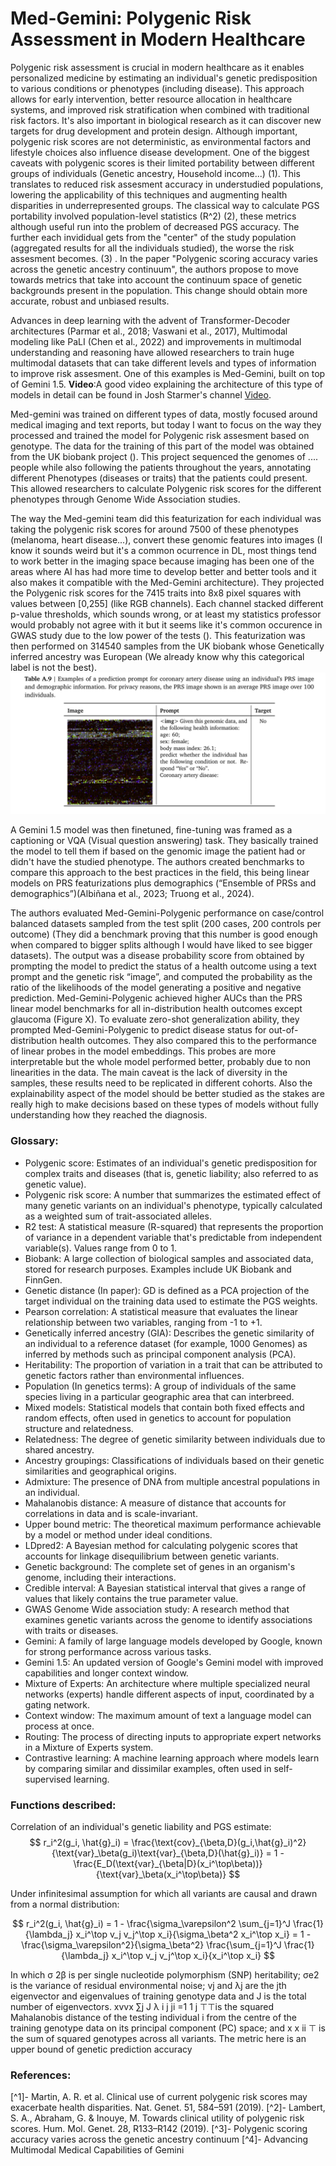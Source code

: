 # Med-Gemini: Polygenic Risk Assessment in Modern Healthcare

Polygenic risk assessment is crucial in modern healthcare as it enables personalized medicine by estimating an individual's genetic predisposition to various conditions or phenotypes (including disease). This approach allows for early intervention, better resource allocation in healthcare systems, and improved risk stratification when combined with traditional risk factors. It's also important in biological research as it can discover new targets for drug development and protein design. Although important, polygenic risk scores are not deterministic, as environmental factors and lifestyle choices also influence disease development. One of the biggest caveats with polygenic scores is their limited portability between different groups of individuals (Genetic ancestry, Household income...) (1). This translates to reduced risk assesment accuracy in understudied populations, lowering the applicability of this techniques and augmenting health disparities in underrepresented groups. 
The classical way to calculate PGS portability involved population-level statistics (R^2) (2), these metrics although useful run into the problem of decreased PGS accuracy. The further each invididual gets from the "center" of the study population (aggregated results for all the individuals studied), the worse the risk assesment becomes. (3) . In the paper "Polygenic scoring accuracy varies across the genetic ancestry continuum", the authors propose to move towards metrics that take into account the continuum space of genetic backgrounds present in the population. This change should obtain more accurate, robust and unbiased results.

Advances in deep learning with the advent of Transformer-Decoder architectures (Parmar et al., 2018; Vaswani et al., 2017), Multimodal modeling  like PaLI (Chen et al., 2022) and improvements in multimodal understanding and reasoning have allowed researchers to train huge multimodal datasets that can take different levels and types of information to improve risk assesment. One of this examples is Med-Gemini, built on top of Gemini 1.5. 
**Video**:A good video explaining the architecture of this type of models in detail can be found in Josh Starmer's channel [Video](https://www.youtube.com/watch?v=bQ5BoolX9Ag).

Med-gemini was trained on different types of data, mostly focused around medical imaging and text reports, but today I want to focus on the way they processed and trained the model for Polygenic risk assesment based on genotype. The data for the training of this part of the model was obtained from the UK biobank project (). This project sequenced the genomes of .... people while also following the patients throughout the years, annotating different Phenotypes (diseases or traits) that the patients could present. This allowed researchers to calculate Polygenic risk scores for the different phenotypes through Genome Wide Association studies. 

The way the Med-gemini team did this featurization for each individual was taking the polygenic risk scores for around 7500 of these phenotypes (melanoma, heart disease...), convert these genomic features into images (I know it sounds weird but it's a common ocurrence in DL, most things tend to work better in the imaging space because imaging has been one of the areas where AI has had more time to develop better and better tools and it also makes it compatible with the Med-Gemini architecture). They projected the Polygenic risk scores for the 7415 traits into 8x8 pixel squares with values between [0,255] (like RGB channels). Each channel stacked different p-value thresholds, which sounds wrong, or at least my statistics professor would probably not agree with it but it seems like it's common occurence in GWAS study due to the low power of the tests (). This featurization was then performed on 314540 samples from the UK biobank whose Genetically inferred ancestry was European (We already know why this categorical label is not the best). ![Genome featurization](/images/genome-featurization.png)


A Gemini 1.5 model was then finetuned, fine-tuning was framed as a captioning or VQA (Visual question answering) task. They basically trained the model to tell them if based on the genomic image the patient had or didn't have the studied phenotype. The authors created benchmarks to compare this approach to the best practices in the field, this being linear models on PRS featurizations plus demographics (“Ensemble of PRSs and demographics”)(Albiñana et al., 2023; Truong et al., 2024). 

The authors evaluated Med-Gemini-Polygenic performance on case/control balanced datasets sampled from the test split (200 cases, 200 controls per outcome) (They did a benchmark proving that this number is good enough when compared to bigger splits although I would have liked to see bigger datasets). The output was a disease probability score from obtained by prompting the model to predict the status of a health outcome using a text prompt and the genetic risk “image”, and computed the probability as the ratio of the likelihoods of the model generating a positive and negative prediction. Med-Gemini-Polygenic achieved higher AUCs than the PRS linear model benchmarks for all in-distribution health outcomes except glaucoma (Figure X). To evaluate zero-shot generalization ability, they prompted Med-Gemini-Polygenic to predict disease status for out-of-distribution health outcomes. They also compared this to the performance of linear probes in the model embeddings. This probes are more interpretable but the whole model performed better, probably due to non linearities in the data.
The main caveat is the lack of diversity in the samples, these results need to be replicated in different cohorts. Also the explainability aspect of the model should be better studied as the stakes are really high to make decisions based on these types of models without fully understanding how they reached the diagnosis.

### Glossary:

- Polygenic score: Estimates of an individual's genetic predisposition for complex traits and diseases (that is, genetic liability; also referred to as genetic value).
- Polygenic risk score: A number that summarizes the estimated effect of many genetic variants on an individual's phenotype, typically calculated as a weighted sum of trait-associated alleles.
- R2 test: A statistical measure (R-squared) that represents the proportion of variance in a dependent variable that's predictable from independent variable(s). Values range from 0 to 1.
- Biobank: A large collection of biological samples and associated data, stored for research purposes. Examples include UK Biobank and FinnGen.
- Genetic distance (In paper): GD is defined as a PCA projection of the target individual on the training data used to estimate the PGS weights.
- Pearson correlation: A statistical measure that evaluates the linear relationship between two variables, ranging from -1 to +1.
- Genetically inferred ancestry (GIA): Describes the genetic similarity of an individual to a reference dataset (for example, 1000 Genomes) as inferred by methods such as principal component analysis (PCA).
- Heritability: The proportion of variation in a trait that can be attributed to genetic factors rather than environmental influences.
- Population (In genetics terms): A group of individuals of the same species living in a particular geographic area that can interbreed.
- Mixed models: Statistical models that contain both fixed effects and random effects, often used in genetics to account for population structure and relatedness.
- Relatedness: The degree of genetic similarity between individuals due to shared ancestry.
- Ancestry groupings: Classifications of individuals based on their genetic similarities and geographical origins.
- Admixture: The presence of DNA from multiple ancestral populations in an individual.
- Mahalanobis distance: A measure of distance that accounts for correlations in data and is scale-invariant.
- Upper bound metric: The theoretical maximum performance achievable by a model or method under ideal conditions.
- LDpred2: A Bayesian method for calculating polygenic scores that accounts for linkage disequilibrium between genetic variants.
- Genetic background: The complete set of genes in an organism's genome, including their interactions.
- Credible interval: A Bayesian statistical interval that gives a range of values that likely contains the true parameter value.
- GWAS Genome Wide association study: A research method that examines genetic variants across the genome to identify associations with traits or diseases.
- Gemini: A family of large language models developed by Google, known for strong performance across various tasks.
- Gemini 1.5: An updated version of Google's Gemini model with improved capabilities and longer context window.
- Mixture of Experts: An architecture where multiple specialized neural networks (experts) handle different aspects of input, coordinated by a gating network.
- Context window: The maximum amount of text a language model can process at once.
- Routing: The process of directing inputs to appropriate expert networks in a Mixture of Experts system.
- Contrastive learning: A machine learning approach where models learn by comparing similar and dissimilar examples, often used in self-supervised learning.


### Functions described: 

Correlation of an individual's genetic liability and PGS estimate:
$$
r_i^2(g_i, \hat{g}_i) = \frac{\text{cov}_{\beta,D}(g_i,\hat{g}_i)^2}{\text{var}_\beta(g_i)\text{var}_{\beta,D}(\hat{g}_i)} = 1 - \frac{E_D(\text{var}_{\beta|D}(x_i^\top\beta))}{\text{var}_\beta(x_i^\top\beta)}
$$

Under infinitesimal assumption for which all variants are causal and drawn from a normal distribution:

$$
r_i^2(g_i, \hat{g}_i) = 1 - \frac{\sigma_\varepsilon^2 \sum_{j=1}^J \frac{1}{\lambda_j} x_i^\top v_j v_j^\top x_i}{\sigma_\beta^2 x_i^\top x_i} = 1 - \frac{\sigma_\varepsilon^2}{\sigma_\beta^2} \frac{\sum_{j=1}^J \frac{1}{\lambda_j} x_i^\top v_j v_j^\top x_i}{x_i^\top x_i}
$$

In which σ 2β is per single nucleotide polymorphism (SNP) heritability; σe2 is the variance of residual environmental noise; vj and λj are the jth eigenvector and eigenvalues of training genotype data and J is the total number of eigenvectors. xvvx ∑j J λ i j ji =1 1 j ⊤⊤is the squared Mahalanobis distance of the testing individual i from the centre of the training genotype data on its principal component (PC) space; and x x ii ⊤ is the sum of squared genotypes across all variants. The metric here is an upper bound of genetic prediction accuracy

### References:
[^1]- Martin, A. R. et al. Clinical use of current polygenic risk scores may exacerbate health disparities. Nat. Genet. 51, 584–591 (2019).
[^2]- Lambert, S. A., Abraham, G. & Inouye, M. Towards clinical utility of polygenic risk scores. Hum. Mol. Genet. 28, R133–R142 (2019).
[^3]- Polygenic scoring accuracy varies across the genetic ancestry continuum
[^4]- Advancing Multimodal Medical Capabilities of Gemini
